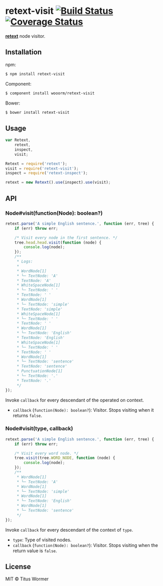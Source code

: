 # retext-visit [![Build Status](https://travis-ci.org/wooorm/retext-visit.svg?branch=master)](https://travis-ci.org/wooorm/retext-visit) [![Coverage Status](https://img.shields.io/coveralls/wooorm/retext-visit.svg)](https://coveralls.io/r/wooorm/retext-visit?branch=master)

**[retext](https://github.com/wooorm/retext "Retext")** node visitor.

## Installation

npm:
```sh
$ npm install retext-visit
```

Component:
```sh
$ component install wooorm/retext-visit
```

Bower:
```sh
$ bower install retext-visit
```

## Usage

```js
var Retext,
    retext,
    inspect,
    visit;

Retext = require('retext');
visit = require('retext-visit');
inspect = require('retext-inspect');

retext = new Retext().use(inspect).use(visit);
```

## API

### Node#visit(function(Node): boolean?)

```js
retext.parse('A simple English sentence.', function (err, tree) {
    if (err) throw err;

    /* Visit every node in the first sentence. */
    tree.head.head.visit(function (node) {
        console.log(node);
    });
    /**
     * Logs:
     *
     * WordNode[1]
     * └─ TextNode: 'A'
     * TextNode: 'A'
     * WhiteSpaceNode[1]
     * └─ TextNode: ' '
     * TextNode: ' '
     * WordNode[1]
     * └─ TextNode: 'simple'
     * TextNode: 'simple'
     * WhiteSpaceNode[1]
     * └─ TextNode: ' '
     * TextNode: ' '
     * WordNode[1]
     * └─ TextNode: 'English'
     * TextNode: 'English'
     * WhiteSpaceNode[1]
     * └─ TextNode: ' '
     * TextNode: ' '
     * WordNode[1]
     * └─ TextNode: 'sentence'
     * TextNode: 'sentence'
     * PunctuationNode[1]
     * └─ TextNode: '.'
     * TextNode: '.'
     */
});
```

Invoke `callback` for every descendant of the operated on context.

- `callback` (`function(Node): boolean?`): Visitor. Stops visiting when it returns `false`.

### Node#visit(type, callback)

```js
retext.parse('A simple English sentence.', function (err, tree) {
    if (err) throw err;

    /* Visit every word node. */
    tree.visit(tree.WORD_NODE, function (node) {
        console.log(node);
    });
    /**
     * WordNode[1]
     * └─ TextNode: 'A'
     * WordNode[1]
     * └─ TextNode: 'simple'
     * WordNode[1]
     * └─ TextNode: 'English'
     * WordNode[1]
     * └─ TextNode: 'sentence'
     */
});
```

Invoke `callback` for every descendant of the context of `type`.

- `type`: Type of visited nodes.
- `callback` (`function(Node): boolean?`): Visitor. Stops visiting when the return value is `false`.

## License

MIT © Titus Wormer
